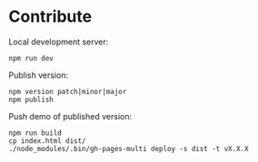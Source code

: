 # Contribute

Local development server:

    npm run dev

Publish version:

    npm version patch|minor|major
    npm publish

Push demo of published version:

    npm run build
    cp index.html dist/
    ./node_modules/.bin/gh-pages-multi deploy -s dist -t vX.X.X
